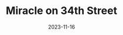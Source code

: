 ---
title: Miracle on 34th Street
Theatre: Alhambra Theatre & Dining
Venue: Alhambra Theatre
date: 2023-11-16
opening_date: 2023-11-16
closing_date: 2023-12-24
showtimes:
- 2023-11-16 18:00:00
- 2023-11-17 17:45:00
- 2023-11-18 12:00:00
- 2023-11-18 18:00:00
- 2023-11-19 12:00:00
- 2023-11-19 18:00:00
- 2023-11-21 18:00:00
- 2023-11-22 18:00:00
- 2023-11-24 18:00:00
- 2023-11-25 12:00:00
- 2023-11-25 18:00:00
- 2023-11-26 12:00:00
- 2023-11-26 18:00:00
- 2023-11-28 18:00:00
- 2023-11-29 12:00:00
- 2023-11-29 18:00:00
- 2023-11-30 18:00:00
- 2023-12-01 18:00:00
- 2023-12-02 18:00:00
- 2023-12-03 12:00:00
- 2023-12-03 18:00:00
- 2023-12-05 18:00:00
- 2023-12-06 12:00:00
- 2023-12-06 18:00:00
- 2023-12-08 18:00:00
- 2023-12-09 12:00:00
- 2023-12-09 18:00:00
- 2023-12-10 12:00:00
- 2023-12-10 18:00:00
- 2023-12-12 18:00:00
- 2023-12-13 12:00:00
- 2023-12-13 18:00:00
- 2023-12-14 12:00:00
- 2023-12-15 18:00:00
- 2023-12-16 12:00:00
- 2023-12-16 18:00:00
- 2023-12-17 18:00:00
- 2023-12-19 18:00:00
- 2023-12-20 12:00:00
- 2023-12-20 18:00:00
- 2023-12-21 12:00:00
- 2023-12-21 18:00:00
- 2023-12-22 18:00:00
- 2023-12-23 12:00:00
- 2023-12-23 18:00:00
- 2023-12-24 12:00:00
- 2023-12-24 18:00:00
featured_image: 2023-Miracle-on-34th-Street.webp
featured_image_alt: 
featured_image_caption: Graphic for Miracle on 34th Street
featured_image_attr: Alhambra Theatre & Dining
featured_image_attr_link: 
program:
Website: 
Tickets: https://sales.alhambrajax.com/100/tickets.shows.html?playID=1430&code=jaxplays
show_details: 
- Book, Music, and Lyrics: "[[w:Meredith Willson]]"
cast:
- Doris Walker: Sarah Middough
- Susan Walker: Kat DeCicco
- Fred Gailey: Matt Johnson
- Kris Kringle: Pete Clapsis
- Marvin Shellhammer: Kole Mitchell McKinley
- R.H. Macy/Drunk Santa: Alec Hadden
- Judge Martin Group/Mr. Gimbel: Dan Embree
- Miss Beeler/Henrika's Mother: Dana Embree
- Mrs. Finfer: Natalie Drake
- Miss Sims: Christina Jordan
- Clara: Abigail Gordiany
- Mrs. Crookshank: Victoria Mapayi
- D.A. Thomas Mara/ Climber/ Governor: Adam Fields
- Mayor/ Whitney: Mel Nash
- Mr. Sawyer/ Tammany O'Halloran: Thaddeus Walker
- Alvin/ Clerk/ Mailman: Joshua Abbott
- Baliff/ Murphy/ Young Clerk: Zachary Pickett
- Henrika: Delia Doyle
- Harriet Finfer: Everly Doyle
- Tommy Mara Jr.: Keegan Patrick Carroll
- Female ensemble: 
  - Natalie Drake
  - Christina Jordan
  - Abigail Gordiany
  - Victoria Mapayi
Male Ensemble:
  - Adam Fields
  - Mel Nash
  - Thaddeus Walker
  - Joshua Abbott
  - Zachary Pickett
Youth Ensemble:
  - Delia Doyle
  - Everly Doyle
  - Emma Decker
  - Keegan Patrick Carroll
crew:
- Director: Shain Stroff
- Choreographer: Erick Ariel Sureda
- Music Director: Cathy Murphy Giddens
- Lighting Designer: Johnny Pettegrew
- Costume Design: 
  - Camala Pitts
  - Dorinda Quiles
- Production Manager:
  - Erick Ariel Sureda
- Assistant Production Manager:
  - Mel Nash
- Company Manager: Lisa Valdini Booth
- Lighting Assistant: Chad Conley
- Set Design: 
  - David Dionne
  - Shain Stroff
  - Ian Black
- Sound Technician: Brianna Donowa
- Production Crew:
  - Sarah Brace
  - Kolby James
  - Natalie Drake
- Wig Design: 
  - Camala Pitts
  - Dorina Quiles
  - Patty Pitts
- Sound Designer: Eric Sullivan
- Wardrobe Supervisor: Layla Thurman
- Head Seamstress: Allie Kangas
- Dance Captain: Joshua Abbott
- Shop Foreman: Robert W. Rupp
- Property Master: Patti Eyler
understudies:
- Susan Walker: Delia Doyle
- Fred Gailey: Mel Nash
- Doris Walker: Natalie Drake
- Tommy (Tammy) Mara Jr.: Emma Decker
- Tommy (Tammy) Mara Jr.: Everly Doyle
- Whitney/ Climber/ Alvin: Zachary Pickett
- Supporting Lead Male Understudy: Shain Stroff
- Supporting Lead Female Understudy: Victoria Mapayi
orchestra:
---